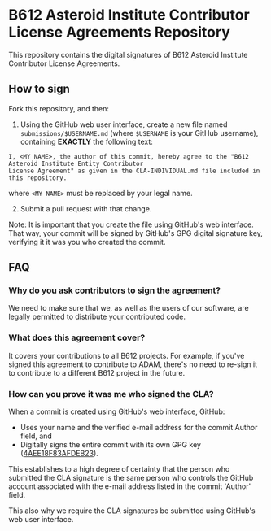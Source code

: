 # B612 Asteroid Institute Contributor License Agreements Repository

This repository contains the digital signatures of B612 Asteroid Institute Contributor License Agreements.

## How to sign

Fork this repository, and then:
1. Using the GitHub web user interface, create a new file named `submissions/$USERNAME.md` (where `$USERNAME` is your GitHub username), containing **EXACTLY** the following text:
```
I, <MY NAME>, the author of this commit, hereby agree to the "B612 Asteroid Institute Entity Contributor 
License Agreement" as given in the CLA-INDIVIDUAL.md file included in this repository.
```
where `<MY NAME>` must be replaced by your legal name.

2. Submit a pull request with that change.

Note: It is important that you create the file using GitHub's web interface. That way, your commit will be signed by GitHub's GPG digital signature key, verifying it it was you who created the commit.

## FAQ

### Why do you ask contributors to sign the agreement?
We need to make sure that we, as well as the users of our software, are legally permitted to distribute your contributed code.

### What does this agreement cover?
It covers your contributions to all B612 projects. For example, if you've signed this agreement to contribute to ADAM, there's no need to re-sign it to contribute to a different B612 project in the future.

### How can you prove it was me who signed the CLA?
When a commit is created using GitHub's web interface, GitHub:
* Uses your name and the verified e-mail address for the commit Author field, and
* Digitally signs the entire commit with its own GPG key ([4AEE18F83AFDEB23](https://github.com/web-flow.gpg)).

This establishes to a high degree of certainty that the person who submitted the CLA signature is the same person who controls the GitHub account associated with the e-mail address listed in the commit 'Author' field.

This also why we require the CLA signatures be submitted using GitHub's web user interface.
